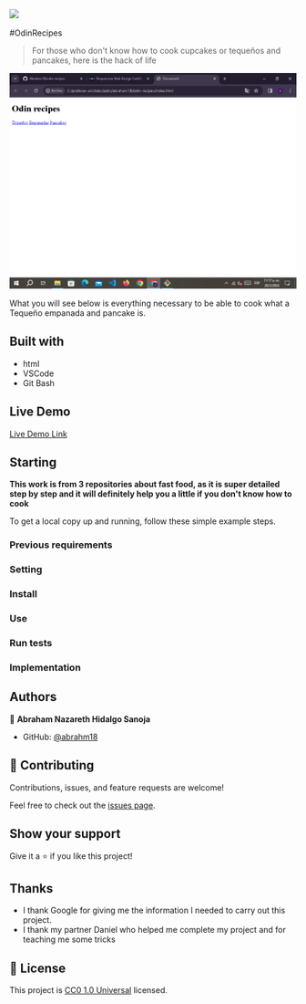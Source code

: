 ![](https://img.shields.io/badge/Uneweb-blue)

#OdinRecipes

> For those who don't know how to cook cupcakes or tequeños and pancakes, here is the hack of life

![screenshot](captura.png)

What you will see below is everything necessary to be able to cook what a Tequeño empanada and pancake is.

## Built with

- html
- VSCode
- Git Bash

## Live Demo

[Live Demo Link](https://abrahm18.github.io/odin-recipes/)


## Starting

**This work is from 3 repositories about fast food, as it is super detailed step by step and it will definitely help you a little if you don't know how to cook**


To get a local copy up and running, follow these simple example steps.

### Previous requirements

### Setting

### Install

### Use

### Run tests

### Implementation



## Authors

👤 **Abraham Nazareth Hidalgo Sanoja**

- GitHub: [@abrahm18](https://github.com/abrahm18)


## 🤝 Contributing

Contributions, issues, and feature requests are welcome!

Feel free to check out the [issues page](https://github.com/Abrahm18/odin-recipes/issues).

## Show your support

Give it a ⭐️ if you like this project!

## Thanks

- I thank Google for giving me the information I needed to carry out this project.
- I thank my partner Daniel who helped me complete my project and for teaching me some tricks

## 📝 License

This project is [CC0 1.0 Universal](LICENSE) licensed.